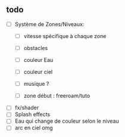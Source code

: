 ## todo

- [ ] Système de Zones/Niveaux:
  - [ ] vitesse spécifique à chaque zone
  - [ ] obstacles
  - [ ] couleur Eau
  - [ ] couleur ciel 
  - [ ] musique ?
  
  - [ ] zone début : freeroam/tuto
- [ ]  fx/shader
  - [ ] Splash effects
  - [ ] Eau qui change de couleur selon le niveau
  - [ ] arc en ciel omg
